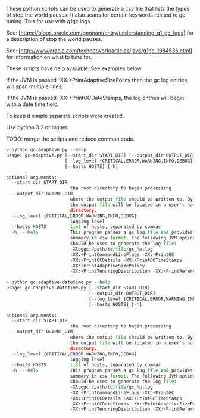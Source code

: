 These python scripts can be used to generate a csv file that lists the types of stop the world pauses. It also scans for certain keywords related to gc tuning. This for use with g1gc logs.

See: [https://blogs.oracle.com/poonam/entry/understanding_g1_gc_logs] for a description of stop the world pauses.

See: [http://www.oracle.com/technetwork/articles/java/g1gc-1984535.html] for information on what to tune for.

These scripts have help available. See examples below.

If the JVM is passed -XX:+PrintAdaptiveSizePolicy then the gc log entries will span multiple lines.

If the JVM is passed -XX:+PrintGCDateStamps, the log entries will begin with a date time field.

To keep it simple separate scripts were created.

Use python 3.2 or higher.

TODO: merge the scripts and reduce common code.

```python
> python gc-adaptive.py --help
usage: gc-adaptive.py [--start_dir START_DIR] [--output_dir OUTPUT_DIR]
                      [--log_level {CRITICAL,ERROR,WARNING,INFO,DEBUG}]
                      [--hosts HOSTS] [-h]

optional arguments:
  --start_dir START_DIR
                        the root directory to begin processing
  --output_dir OUTPUT_DIR
                        where the output file should be written to. By default
                        the output file will be located in a user's home
                        directory.
  --log_level {CRITICAL,ERROR,WARNING,INFO,DEBUG}
                        logging level
  --hosts HOSTS         list of hosts, separated by commas
  -h, --help            This program parses a gc log file and provides a
                        summary in csv format. The following JVM options
                        should be used to generate the log file:
                        -Xloggc:/path/to/file/gc_%p.log
                        -XX:+PrintCommandLineFlags -XX:+PrintGC
                        -XX:+PrintGCDetails -XX:+PrintGCTimeStamps
                        -XX:+PrintAdaptiveSizePolicy
                        -XX:+PrintTenuringDistribution -XX:+PrintReferenceGC
                        
> python gc-adaptive-datetime.py --help
usage: gc-adaptive-datetime.py [--start_dir START_DIR]
                               [--output_dir OUTPUT_DIR]
                               [--log_level {CRITICAL,ERROR,WARNING,INFO,DEBUG}]
                               [--hosts HOSTS] [-h]

optional arguments:
  --start_dir START_DIR
                        the root directory to begin processing
  --output_dir OUTPUT_DIR
                        where the output file should be written to. By default
                        the output file will be located in a user's home
                        directory.
  --log_level {CRITICAL,ERROR,WARNING,INFO,DEBUG}
                        logging level
  --hosts HOSTS         list of hosts, separated by commas
  -h, --help            This program parses a gc log file and provides a
                        summary in csv format. The following JVM options
                        should be used to generate the log file:
                        -Xloggc:/path/to/file/gc_%p.log
                        -XX:+PrintCommandLineFlags -XX:+PrintGC
                        -XX:+PrintGCDetails -XX:+PrintGCTimeStamps
                        -XX:+PrintGCDateStamps -XX:+PrintAdaptiveSizePolicy
                        -XX:+PrintTenuringDistribution -XX:+PrintReferenceGC                        
```
